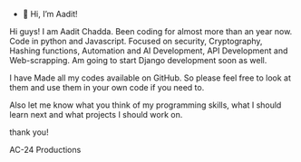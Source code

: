 - 👋 Hi, I’m Aadit!

Hi guys! I am Aadit Chadda. Been coding for almost more than an year now. Code in python and Javascript. Focused on security, Cryptography, Hashing functions,
Automation and AI Development, API Development and Web-scrapping.
Am going to start Django development soon as well.

I have Made all my codes available on GitHub. 
So please feel free to look at them and use them in your own code if you need to.

Also let me know what you think of my programming skills, what I should learn next and what projects I should work on.
<!---
PYTHON-GOD-aadit24/PYTHON-GOD-aadit24 is a ✨ special ✨ repository because its `README.md` (this file) appears on your GitHub profile.
You can click the Preview link to take a look at your changes.
--->
thank you!

AC-24 Productions
